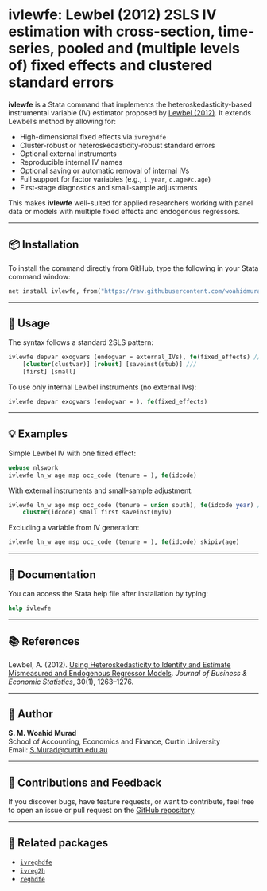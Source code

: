 # ivlewfe: Lewbel (2012) 2SLS IV estimation with cross-section, time-series, pooled and (multiple levels of) fixed effects and clustered standard errors

**ivlewfe** is a Stata command that implements the heteroskedasticity-based instrumental variable (IV) estimator proposed by [Lewbel (2012)](https://doi.org/10.1257/aer.102.3.1263). It extends Lewbel’s method by allowing for:

- High-dimensional fixed effects via `ivreghdfe`
- Cluster-robust or heteroskedasticity-robust standard errors
- Optional external instruments
- Reproducible internal IV names
- Optional saving or automatic removal of internal IVs
- Full support for factor variables (e.g., `i.year`, `c.age#c.age`)
- First-stage diagnostics and small-sample adjustments

This makes **ivlewfe** well-suited for applied researchers working with panel data or models with multiple fixed effects and endogenous regressors.


---

## 📦 Installation

To install the command directly from GitHub, type the following in your Stata command window:

```stata
net install ivlewfe, from("https://raw.githubusercontent.com/woahidmurad/ivlewfe/main/") replace
```

---

## 📘 Usage

The syntax follows a standard 2SLS pattern:

```stata
ivlewfe depvar exogvars (endogvar = external_IVs), fe(fixed_effects) ///
    [cluster(clustvar)] [robust] [saveinst(stub)] ///
    [first] [small]
```

To use only internal Lewbel instruments (no external IVs):

```stata
ivlewfe depvar exogvars (endogvar = ), fe(fixed_effects)
```

---

## 💡 Examples

Simple Lewbel IV with one fixed effect:

```stata
webuse nlswork
ivlewfe ln_w age msp occ_code (tenure = ), fe(idcode)
```

With external instruments and small-sample adjustment:

```stata
ivlewfe ln_w age msp occ_code (tenure = union south), fe(idcode year) ///
    cluster(idcode) small first saveinst(myiv)
```

Excluding a variable from IV generation:

```stata
ivlewfe ln_w age msp occ_code (tenure = ), fe(idcode) skipiv(age)
```

---

## 📄 Documentation

You can access the Stata help file after installation by typing:

```stata
help ivlewfe
```

---

## 📚 References

Lewbel, A. (2012). [Using Heteroskedasticity to Identify and Estimate Mismeasured and Endogenous Regressor Models](https://doi.org/10.1080/07350015.2012.643126). *Journal of Business & Economic Statistics*, 30(1), 1263–1276.

---

## 👤 Author

**S. M. Woahid Murad**  
School of Accounting, Economics and Finance,
Curtin University  
Email: S.Murad@curtin.edu.au  

---

## 🧩 Contributions and Feedback

If you discover bugs, have feature requests, or want to contribute, feel free to open an issue or pull request on the [GitHub repository](https://github.com/YOUR_USERNAME/ivlewfe).

---

## 🔄 Related packages

- [`ivreghdfe`](https://github.com/sergiocorreia/ivreghdfe)
- [`ivreg2h`](https://ideas.repec.org/c/boc/bocode/s457555.html)
- [`reghdfe`](https://github.com/sergiocorreia/reghdfe)
